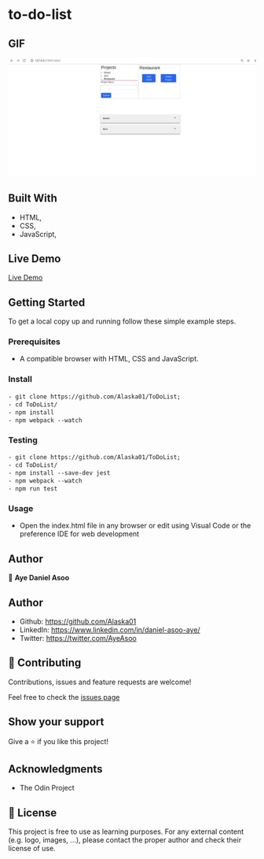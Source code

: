 # to-do-list

## GIF
![screenshot](screenshot.png)
## Built With

- HTML,
- CSS,
- JavaScript,


## Live Demo

[Live Demo](https://aye-todolist.netlify.app/)
## Getting Started

To get a local copy up and running follow these simple example steps.

### Prerequisites

- A compatible browser with HTML, CSS and JavaScript. 

### Install

```
- git clone https://github.com/Alaska01/ToDoList;
- cd ToDoList/
- npm install
- npm webpack --watch
```
### Testing

```
- git clone https://github.com/Alaska01/ToDoList;
- cd ToDoList/
- npm install --save-dev jest
- npm webpack --watch
- npm run test
```

### Usage

- Open the index.html file in any browser or edit using Visual Code or the preference IDE for web development


## Author

👤 **Aye Daniel Asoo**

## Author
- Github: https://github.com/Alaska01
- LinkedIn: https://www.linkedin.com/in/daniel-asoo-aye/
- Twitter: https://twitter.com/AyeAsoo

## 🤝 Contributing

Contributions, issues and feature requests are welcome!

Feel free to check the [issues page](https://github.com/Alaska01/ToDoList/issues)

## Show your support

Give a ⭐️ if you like this project!

## Acknowledgments

- The Odin Project

## 📝 License

This project is free to use as learning purposes. For any external content (e.g. logo, images, ...), please contact the proper author and check their license of use.
